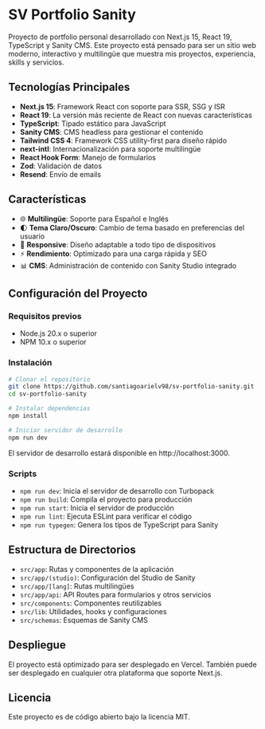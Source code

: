 # SV Portfolio Sanity

Proyecto de portfolio personal desarrollado con Next.js 15, React 19, TypeScript y Sanity CMS. Este proyecto está pensado para ser un sitio web moderno, interactivo y multilingüe que muestra mis proyectos, experiencia, skills y servicios.

## Tecnologías Principales

- **Next.js 15**: Framework React con soporte para SSR, SSG y ISR
- **React 19**: La versión más reciente de React con nuevas características
- **TypeScript**: Tipado estático para JavaScript
- **Sanity CMS**: CMS headless para gestionar el contenido
- **Tailwind CSS 4**: Framework CSS utility-first para diseño rápido
- **next-intl**: Internacionalización para soporte multilingüe
- **React Hook Form**: Manejo de formularios
- **Zod**: Validación de datos
- **Resend**: Envío de emails

## Características

- 🌐 **Multilingüe**: Soporte para Español e Inglés
- 🌓 **Tema Claro/Oscuro**: Cambio de tema basado en preferencias del usuario
- 📱 **Responsive**: Diseño adaptable a todo tipo de dispositivos
- ⚡ **Rendimiento**: Optimizado para una carga rápida y SEO
- 📊 **CMS**: Administración de contenido con Sanity Studio integrado

## Configuración del Proyecto

### Requisitos previos

- Node.js 20.x o superior
- NPM 10.x o superior

### Instalación

```bash
# Clonar el repositorio
git clone https://github.com/santiagoarielv98/sv-portfolio-sanity.git
cd sv-portfolio-sanity

# Instalar dependencias
npm install

# Iniciar servidor de desarrollo
npm run dev
```

El servidor de desarrollo estará disponible en http://localhost:3000.

### Scripts

- `npm run dev`: Inicia el servidor de desarrollo con Turbopack
- `npm run build`: Compila el proyecto para producción
- `npm run start`: Inicia el servidor de producción
- `npm run lint`: Ejecuta ESLint para verificar el código
- `npm run typegen`: Genera los tipos de TypeScript para Sanity

## Estructura de Directorios

- `src/app`: Rutas y componentes de la aplicación
- `src/app/(studio)`: Configuración del Studio de Sanity
- `src/app/[lang]`: Rutas multilingües
- `src/app/api`: API Routes para formularios y otros servicios
- `src/components`: Componentes reutilizables
- `src/lib`: Utilidades, hooks y configuraciones
- `src/schemas`: Esquemas de Sanity CMS

## Despliegue

El proyecto está optimizado para ser desplegado en Vercel. También puede ser desplegado en cualquier otra plataforma que soporte Next.js.

## Licencia

Este proyecto es de código abierto bajo la licencia MIT.